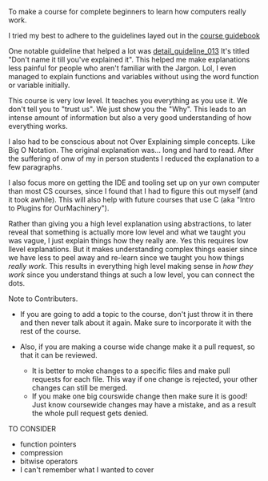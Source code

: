 To make a course for complete beginners to learn how computers really work.

I tried my best to adhere to the guidelines layed out in the [course guidebook](https://github.com/PaperPrototype/Course-Guidebook)

One notable guideline that helped a lot was [detail_guideline_013](https://github.com/PaperPrototype/Course-Guidebook/blob/main/Guides/Details/english.md#detail_guideline_013) It's titled "Don't name it till you've explained it". This helped me make explanations less painful for people who aren't familiar with the Jargon. Lol, I even managed to explain functions and variables without using the word function or variable initially.

This course is very low level. It teaches you everything as you use it. We don't tell you to "trust us". We just show you the "Why". This leads to an intense amount of information but also a very good understanding of how everything works.

I also had to be conscious about not Over Explaining simple concepts. Like Big O Notation. The original explanation was... long and hard to read. After the suffering of onw of my in person students I reduced the explanation to a few paragraphs.

I also focus more on getting the IDE and tooling set up on yur own computer than most CS courses, since I found that I had to figure this out myself (and it took awhile). This will also help with future courses that use C (aka "Intro to Plugins for OurMachinery").

Rather than giving you a high level explanation using abstractions, to later reveal that something is actually more low level and what we taught you was vague, I just explain things how they really are. Yes this requires low llevel explanations. But it makes understanding complex things easier since we have less to peel away and re-learn since we taught you how things *really work*. This results in everything high level making sense in *how they work* since you understand things at such a low level, you can connect the dots.

Note to Contributers.
- If you are going to add a topic to the course, don't just throw it in there and then never talk about it again. Make sure to incorporate it with the rest of the course.

- Also, if you are making a course wide change make it a pull request, so that it can be reviewed.
    - It is better to moke changes to a specific files and make pull requests for each file. This way if one change is rejected, your other changes can still be merged. 
    - If you make one big courswide change then make sure it is good! Just know coursewide changes may have a mistake, and as a result the whole pull request gets denied.


TO CONSIDER
- function pointers
- compression
- bitwise operators
- I can't remember what I wanted to cover